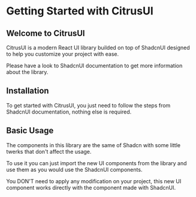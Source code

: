 # Getting Started with CitrusUI

## Welcome to CitrusUI

CitrusUI is a modern React UI library builded on top of ShadcnUI designed to help you customize your project with ease.

Please have a look to ShadcnUI documentation to get more information about the library.

## Installation

To get started with CitrusUI, you just need to follow the steps from ShadcnUI documentation, nothing else is required.

## Basic Usage

The components in this library are the same of Shadcn with some little twerks that don't affect the usage.

To use it you can just import the new UI components from the library and use them as you would use the ShadcnUI components.

You DON'T need to apply any modification on your project, this new UI component works directly with the component made with ShadcnUI.

